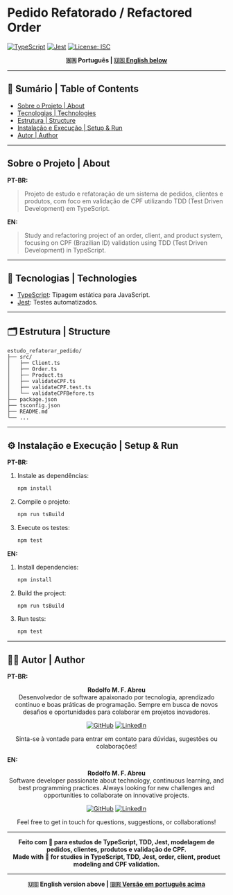 # Pedido Refatorado / Refactored Order

[![TypeScript](https://img.shields.io/badge/TypeScript-4.4.3-blue?logo=typescript)](https://www.typescriptlang.org/)
[![Jest](https://img.shields.io/badge/tested%20with-jest-15c213?logo=jest)](https://jestjs.io/)
[![License: ISC](https://img.shields.io/badge/License-ISC-yellow.svg)](https://opensource.org/licenses/ISC)

<div align="center">
  <b>🇧🇷 Português | <a href="#english-version">🇺🇸 English below</a></b>
</div>

---

## 📑 Sumário | Table of Contents
- [Sobre o Projeto | About](#sobre-o-projeto--about)
- [Tecnologias | Technologies](#tecnologias--technologies)
- [Estrutura | Structure](#estrutura--structure)
- [Instalação e Execução | Setup & Run](#instalação-e-execução--setup--run)
- [Autor | Author](#autor--author)

---

## Sobre o Projeto | About

**PT-BR:**
> Projeto de estudo e refatoração de um sistema de pedidos, clientes e produtos, com foco em validação de CPF utilizando TDD (Test Driven Development) em TypeScript.

**EN:**
> Study and refactoring project of an order, client, and product system, focusing on CPF (Brazilian ID) validation using TDD (Test Driven Development) in TypeScript.

---

## 🚀 Tecnologias | Technologies

- [TypeScript](https://www.typescriptlang.org/): Tipagem estática para JavaScript.
- [Jest](https://jestjs.io/): Testes automatizados.

---

## 🗂️ Estrutura | Structure
```
estudo_refatorar_pedido/
├── src/
│   ├── Client.ts
│   ├── Order.ts
│   ├── Product.ts
│   ├── validateCPF.ts
│   ├── validateCPF.test.ts
│   └── validateCPFBefore.ts
├── package.json
├── tsconfig.json
├── README.md
└── ...
```

---

## ⚙️ Instalação e Execução | Setup & Run

**PT-BR:**
1. Instale as dependências:
   ```bash
   npm install
   ```
2. Compile o projeto:
   ```bash
   npm run tsBuild
   ```
3. Execute os testes:
   ```bash
   npm test
   ```

**EN:**
1. Install dependencies:
   ```bash
   npm install
   ```
2. Build the project:
   ```bash
   npm run tsBuild
   ```
3. Run tests:
   ```bash
   npm test
   ```

---

## 👨‍💻 Autor | Author

**PT-BR:**

<div align="center">

**Rodolfo M. F. Abreu**  
Desenvolvedor de software apaixonado por tecnologia, aprendizado contínuo e boas práticas de programação. Sempre em busca de novos desafios e oportunidades para colaborar em projetos inovadores.

[![GitHub](https://img.shields.io/badge/GitHub-rodolfomfabreu-black?style=for-the-badge&logo=github)](https://github.com/salamandery)
[![LinkedIn](https://img.shields.io/badge/LinkedIn-Rodolfo%20Abreu-blue?style=for-the-badge&logo=linkedin)](https://linkedin.com/in/rodolfo-marques-ferreira-de-abreu/)

Sinta-se à vontade para entrar em contato para dúvidas, sugestões ou colaborações!

</div>

**EN:**

<div align="center">

**Rodolfo M. F. Abreu**  
Software developer passionate about technology, continuous learning, and best programming practices. Always looking for new challenges and opportunities to collaborate on innovative projects.

[![GitHub](https://img.shields.io/badge/GitHub-rodolfomfabreu-black?style=for-the-badge&logo=github)](https://github.com/salamandery)
[![LinkedIn](https://img.shields.io/badge/LinkedIn-Rodolfo%20Abreu-blue?style=for-the-badge&logo=linkedin)](https://linkedin.com/in/rodolfo-marques-ferreira-de-abreu/)

Feel free to get in touch for questions, suggestions, or collaborations!

</div>

---

<div align="center">
  <b>Feito com 💙 para estudos de TypeScript, TDD, Jest, modelagem de pedidos, clientes, produtos e validação de CPF.<br/>
  Made with 💙 for studies in TypeScript, TDD, Jest, order, client, product modeling and CPF validation.</b>
</div>

---

<div align="center" id="english-version">
  <b>🇺🇸 English version above | <a href="#top">🇧🇷 Versão em português acima</a></b>
</div>
